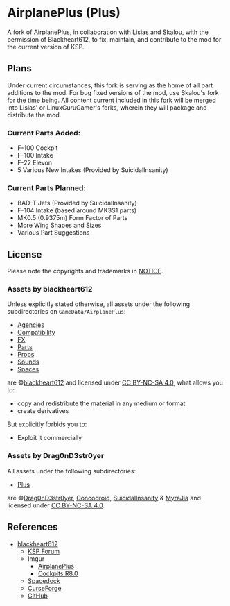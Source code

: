 # AirplanePlus (Plus)

A fork of AirplanePlus, in collaboration with Lisias and Skalou, with the permission of Blackheart612, to fix, maintain, and contribute to the mod for the current version of KSP.

## Plans

Under current circumstances, this fork is serving as the home of all part additions to the mod. For bug fixed versions of the mod, use Skalou's fork for the time being. All content current included in this fork will be merged into Lisias' or LinuxGuruGamer's forks, wherein they will package and distribute the mod. 

### Current Parts Added:

* F-100 Cockpit
* F-100 Intake
* F-22 Elevon
* 5 Various New Intakes (Provided by SuicidalInsanity)

### Current Parts Planned:
* BAD-T Jets (Provided by SuicidalInsanity)
* F-104 Intake (based around MK3S1 parts)
* MK0.5 (0.9375m) Form Factor of Parts
* More Wing Shapes and Sizes
* Various Part Suggestions


## License

Please note the copyrights and trademarks in [NOTICE](./NOTICE). 

### Assets by blackheart612

Unless explicitly stated otherwise, all assets under the following subdirectories on `GameData/AirplanePlus`:

* [Agencies](./GameData/AirplanePlus/Agencies)
* [Compatibility](./GameData/AirplanePlus/Compatibility)
* [FX](./GameData/AirplanePlus/FX)
* [Parts](./GameData/AirplanePlus/Parts)
* [Props](./GameData/AirplanePlus/Props)
* [Sounds](./GameData/AirplanePlus/Sounds)
* [Spaces](./GameData/AirplanePlus/Spaces)

are ©[blackheart612](https://forum.kerbalspaceprogram.com/index.php?/profile/42741-blackheart612/) and licensed under [CC BY-NC-SA 4.0](https://creativecommons.org/licenses/by-nc-sa/4.0/?), what allows you to:

* copy and redistribute the material in any medium or format
* create derivatives
 
But explicitly forbids you to:

* Exploit it commercially

### Assets by Drag0nD3str0yer

All assets under the following subdirectories:

* [Plus](./GameData/AirplanePlus/Plus)

are ©[Drag0nD3str0yer](https://forum.kerbalspaceprogram.com/?app=core&module=members&controller=profile&id=173824), [Concodroid](https://forum.kerbalspaceprogram.com/index.php?/profile/153976-concodroid/), [SuicidalInsanity](https://forum.kerbalspaceprogram.com/index.php?/profile/143878-suicidalinsanity/) & [MyraJia](https://github.com/MyraJia) and licensed under [CC BY-NC-SA 4.0](https://creativecommons.org/licenses/by-nc-sa/4.0/?).

## References

* [blackheart612](https://forum.kerbalspaceprogram.com/index.php?/profile/42741-blackheart612/)
	+ [KSP Forum](https://forum.kerbalspaceprogram.com/index.php?/topic/140262-14x-144-airplane-plus-r230-full-1875m-parts-crj-series-new-jet-engine-fixes-jul-20-2018/)
	+ Imgur
		- [AirplanePlus](https://imgur.com/a/6kDLM)
		- [Cockpits R8.0](https://imgur.com/a/q3FAx) 
	+ [Spacedock](https://spacedock.info/mod/716/Airplane%20Plus)
	+ [CurseForge](https://www.curseforge.com/kerbal/ksp-mods/airplane-plus)
	+ [GitHub](https://github.com/blackheart612/AirplanePlus)
